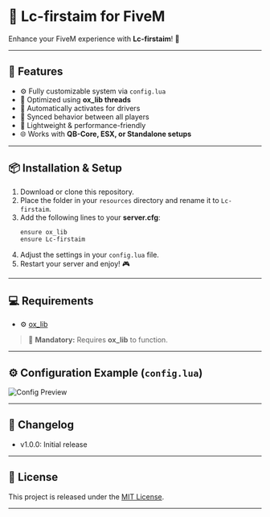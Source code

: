 # 🎯 Lc-firstaim for FiveM

Enhance your FiveM experience with **Lc-firstaim**! 🚀  

---

## 🌟 Features
- ⚙️ Fully customizable system via `config.lua`
- 🧠 Optimized using **ox_lib threads**
- 🚗 Automatically activates for drivers
- 🔄 Synced behavior between all players
- 💨 Lightweight & performance-friendly
- 🌐 Works with **QB-Core, ESX, or Standalone setups**

---

## 📦 Installation & Setup
1. Download or clone this repository.  
2. Place the folder in your `resources` directory and rename it to `Lc-firstaim`.  
3. Add the following lines to your **server.cfg**:
    ```bash
    ensure ox_lib
    ensure Lc-firstaim
    ```
4. Adjust the settings in your `config.lua` file.  
5. Restart your server and enjoy! 🎮

---

## 💻 Requirements
- ⚙️ [ox_lib](https://github.com/overextended/ox_lib)  

> 🧩 **Mandatory:** Requires **ox_lib** to function.

---

## ⚙️ Configuration Example (`config.lua`)

![Config Preview](https://cdn.discordapp.com/attachments/1273860064607731782/1424782278923518042/image.png?ex=68e53366&is=68e3e1e6&hm=1e76c25fc0d38ace845b812395bc730a52009fec8fcf3ce723bb0308c0ca1110&)

---

## 📝 Changelog
- v1.0.0: Initial release

---

## 📝 License

This project is released under the [MIT License](https://opensource.org/licenses/MIT).

---
